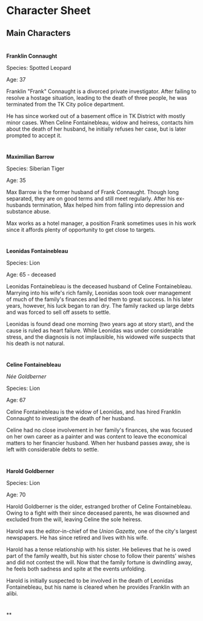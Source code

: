 # Character Sheet

## Main Characters

#

**Franklin Connaught**

Species: Spotted Leopard

Age: 37

Franklin "Frank" Connaught is a divorced private investigator. After failing to resolve a hostage situation, leading to the death of three people, he was terminated from the TK City police department.

He has since worked out of a basement office in TK District with mostly minor cases. When Celine Fontainebleau, widow and heiress, contacts him about the death of her husband, he initially refuses her case, but is later prompted to accept it.

#

**Maximilian Barrow**

Species: Siberian Tiger

Age: 35

Max Barrow is the former husband of Frank Connaught. Though long separated, they are on good terms and still meet regularly. After his ex-husbands termination, Max helped him from falling into depression and substance abuse.

Max works as a hotel manager, a position Frank sometimes uses in his work since it affords plenty of opportunity to get close to targets.

#

**Leonidas Fontainebleau**

Species: Lion

Age: 65 - deceased

Leonidas Fontainebleau is the deceased husband of Celine Fontainebleau. Marrying into his wife's rich family, Leonidas soon took over management of much of the family's finances and led them to great success. In his later years, however, his luck began to ran dry. The family racked up large debts and was forced to sell off assets to settle.

Leonidas is found dead one morning (two years ago at story start), and the cause is ruled as heart failure. While Leonidas was under considerable stress, and the diagnosis is not implausible, his widowed wife suspects that his death is not natural.

#

**Celine Fontainebleau**

*Née Goldberner*

Species: Lion

Age: 67

Celine Fontainebleau is the widow of Leonidas, and has hired Franklin Connaught to investigate the death of her husband.

Celine had no close involvement in her family's finances, she was focused on her own career as a painter and was content to leave the economical matters to her financier husband. When her husband passes away, she is left with considerable debts to settle.

#

**Harold Goldberner**

Species: Lion

Age: 70

Harold Goldberner is the older, estranged brother of Celine Fontainebleau. Owing to a fight with their since deceased parents, he was disowned and excluded from the will, leaving Celine the sole heiress.

Harold was the editor-in-chief of the *Union Gazette*, one of the city's largest newspapers. He has since retired and lives with his wife.

Harold has a tense relationship with his sister. He believes that he is owed part of the family wealth, but his sister chose to follow their parents' wishes and did not contest the will. Now that the family fortune is dwindling away, he feels both sadness and spite at the events unfolding.

Harold is initially suspected to be involved in the death of Leonidas Fontainebleau, but his name is cleared when he provides Franklin with an alibi.

#

**